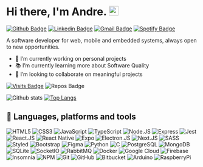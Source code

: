 # Hi there, I'm Andre. <img src="https://media.giphy.com/media/hvRJCLFzcasrR4ia7z/giphy.gif" width="25px">

[![Github Badge](https://img.shields.io/badge/-Github-000?style=flat-square&logo=Github&logoColor=white&link=https://github.com/lucasgdb)](https://github.com/apsampaio)
[![Linkedin Badge](https://img.shields.io/badge/-LinkedIn-blue?style=flat-square&logo=Linkedin&logoColor=white&link=https://www.linkedin.com/in/andr%C3%A9-sampaio/)](https://www.linkedin.com/in/andr%C3%A9-sampaio/)
[![Gmail Badge](https://img.shields.io/badge/-Gmail-c14438?style=flat-square&logo=Gmail&logoColor=white&link=mailto:andre03.sampaio@gmail.com)](mailto:andre03.sampaio@gmail.com)
[![Spotify Badge](https://img.shields.io/badge/spotify-code--fi-fi?logo=spotify&style=flat-square&link=https://open.spotify.com/playlist/2o4LG56C9HYgKZM0eVrRxQ?si=qWZgLV4YSqWt0vq49OXC2g)](https://open.spotify.com/playlist/2o4LG56C9HYgKZM0eVrRxQ?si=GF4R6YlSRdaKth13BM70Rw)


A software developer for web, mobile and embedded systems, always open to new opportunities.

- 🚀 I’m currently working on personal projects
- 📚 I’m currently learning more about Software Quality
- 🤝 I’m looking to collaborate on meaningful projects

[![Visits Badge](https://badges.pufler.dev/visits/apsampaio/apsampaio?style=for-the-badge)](https://github.com/apsampaio/apsampaio)
![Repos Badge](https://badges.pufler.dev/repos/apsampaio?style=for-the-badge)

![Github stats](https://github-readme-stats.vercel.app/api?username=apsampaio&show_icons=true&theme=react)
[![Top Langs](https://github-readme-stats.vercel.app/api/top-langs/?username=apsampaio&layout=compact&theme=react)](https://github.com/apsampaio/github-readme-stats)

## 🧰 Languages, platforms and tools 

![HTML5](https://img.shields.io/badge/-HTML5-E34F26?style=flat-square&logo=html5&logoColor=white)
![CSS3](https://img.shields.io/badge/-CSS3-1572B6?style=flat-square&logo=css3)
![JavaScript](https://img.shields.io/badge/-JavaScript-F7DF1E?style=flat-square&logo=javascript&logoColor=32264D)
![TypeScript](https://img.shields.io/badge/-TypeScript-3178C6?style=flat-square&logo=typescript&logoColor=white)
![Node.JS](https://img.shields.io/badge/Node.JS-339933?style=flat-square&logo=nodedotjs&logoColor=white)
![Express](https://img.shields.io/badge/Express-32264D?style=flat-square&logo=express&logoColor=white)
![Jest](https://img.shields.io/badge/-Jest-C21325?style=flat-square&logo=jest)
![React.JS](https://img.shields.io/badge/-React-61DAFB?style=flat-square&logo=react&logoColor=32264D)
![React Native](https://img.shields.io/badge/React-Native-61DAFB?style=flat-square&logo=react)
![Expo](https://img.shields.io/badge/-Expo-000020?style=flat-square&logo=expo)
![Electron.JS](https://img.shields.io/badge/-Electron.JS-47848F?style=flat-square&logo=electron&logoColor=white)
![Next.JS](https://img.shields.io/badge/-Next.JS-282a36?style=flat-square&logo=Nextdotjs)
![SASS](https://img.shields.io/badge/-Sass-CC6699?style=flat-square&logo=sass&logoColor=white)
![Styled](https://img.shields.io/badge/-Styled--Components-DB7093?style=flat-square&logo=styled-components&logoColor=white)
![Bootstrap](https://img.shields.io/badge/-Bootstrap-7952B3?style=flat-square&logo=bootstrap&logoColor=white)
![Figma](https://img.shields.io/badge/-Figma-F24E1E?style=flat-square&logo=figma&logoColor=white)
![Python](https://img.shields.io/badge/-Python-3776AB?style=flat-square&logo=python&logoColor=white)
![C](https://img.shields.io/badge/--A8B9CC?style=flat-square&logo=c&logoColor=black)
![PostgreSQL](https://img.shields.io/badge/-PostgreSQL-336791?style=flat-square&logo=postgresql&logoColor=white)
![MongoDB](https://img.shields.io/badge/MongoDB-47A248?style=flat-square&logo=mongodb&logoColor=white)
![SQLite](https://img.shields.io/badge/-SQLite-044a64?style=flat-square&logo=sqlite)
![SocketIO](https://img.shields.io/badge/-Socket.io-32264D?style=flat-square&logo=socketdotio&logoColor=white)
![RabbitMQ](https://img.shields.io/badge/-RabbitMQ-FF6600?style=flat-square&logo=rabbitmq&logoColor=white)
![Docker](https://img.shields.io/badge/-Docker-2496ED?style=flat-square&logo=docker&logoColor=white)
![Google Cloud](https://img.shields.io/badge/-Google--Cloud-4285F4?style=flat-square&logo=google-cloud&logoColor=white)
![Firebase](https://img.shields.io/badge/-Firebase-FFCA28?style=flat-square&logo=firebase&logoColor=32264D)
![Insomnia](https://img.shields.io/badge/-Insomnia-5849BE?style=flat-square&logo=insomnia)
![NPM](https://img.shields.io/badge/-npm-CB3837?style=flat-square&logo=npm)
![Git](https://img.shields.io/badge/-git-F05032?style=flat-square&logo=git&logoColor=white)
![GitHub](https://img.shields.io/badge/-GitHub-181717?style=flat-square&logo=github)
![Bitbucket](https://img.shields.io/badge/-Bitbucket-0047B3?style=flat-square&logo=bitbucket)
![Arduino](https://img.shields.io/badge/Arduino-00979D?style=flat-square&logo=arduino&logoColor=white)
![RaspberryPi](https://img.shields.io/badge/Raspberry--Pi-A22846?style=flat-square&logo=raspberry-pi)
